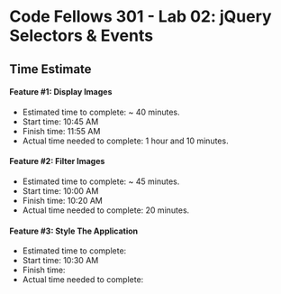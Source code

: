 # Code Fellows 301 - Lab 02: jQuery Selectors & Events

## Time Estimate

#### Feature #1: Display Images

- Estimated time to complete: ~ 40 minutes.
- Start time: 10:45 AM
- Finish time: 11:55 AM
- Actual time needed to complete: 1 hour and 10 minutes.

#### Feature #2: Filter Images

- Estimated time to complete: ~ 45 minutes.
- Start time: 10:00 AM
- Finish time: 10:20 AM
- Actual time needed to complete: 20 minutes.

#### Feature #3: Style The Application

- Estimated time to complete:
- Start time: 10:30 AM
- Finish time:
- Actual time needed to complete:
